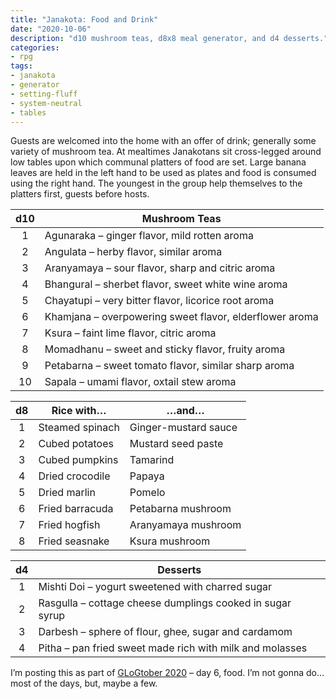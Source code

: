 ```yaml
---
title: "Janakota: Food and Drink"
date: "2020-10-06"
description: "d10 mushroom teas, d8x8 meal generator, and d4 desserts."
categories:
- rpg
tags:
- janakota
- generator
- setting-fluff
- system-neutral
- tables
---
```


Guests are welcomed into the home with an offer of drink; generally some variety of mushroom tea. At mealtimes Janakotans sit cross-legged around low tables upon which communal platters of food are set. Large banana leaves are held in the left hand to be used as plates and food is consumed using the right hand. The youngest in the group help themselves to the platters first, guests before hosts.

| d10 | Mushroom Teas                                           |
|:---:| ------------------------------------------------------- |
|  1  | Agunaraka – ginger flavor, mild rotten aroma            |
|  2  | Angulata – herby flavor, similar aroma                  |
|  3  | Aranyamaya – sour flavor, sharp and citric aroma        |
|  4  | Bhangural – sherbet flavor, sweet white wine aroma      |
|  5  | Chayatupi – very bitter flavor, licorice root aroma     |
|  6  | Khamjana – overpowering sweet flavor, elderflower aroma |
|  7  | Ksura – faint lime flavor, citric aroma                 |
|  8  | Momadhanu – sweet and sticky flavor, fruity aroma       |
|  9  | Petabarna – sweet tomato flavor, similar sharp aroma    |
| 10  | Sapala – umami flavor, oxtail stew aroma                |

| d8  | Rice with…      | …and…                |
|:---:| --------------- | -------------------- |
|  1  | Steamed spinach | Ginger-mustard sauce |
|  2  | Cubed potatoes  | Mustard seed paste   |
|  3  | Cubed pumpkins  | Tamarind             |
|  4  | Dried crocodile | Papaya               |
|  5  | Dried marlin    | Pomelo               |
|  6  | Fried barracuda | Petabarna mushroom   |
|  7  | Fried hogfish   | Aranyamaya mushroom  |
|  8  | Fried seasnake  | Ksura mushroom       |

| d4  | Desserts                                                  |
|:---:| --------------------------------------------------------- |
|  1  | Mishti Doi – yogurt sweetened with charred sugar          |
|  2  | Rasgulla – cottage cheese dumplings cooked in sugar syrup |
|  3  | Darbesh – sphere of flour, ghee, sugar and cardamom       |
|  4  | Pitha – pan fried sweet made rich with milk and molasses  |

I’m posting this as part of [GLoGtober 2020](https://sunderedshillings.blogspot.com/2020/09/glogtober.html) – day 6, food. I’m not gonna do… most of the days, but, maybe a few.